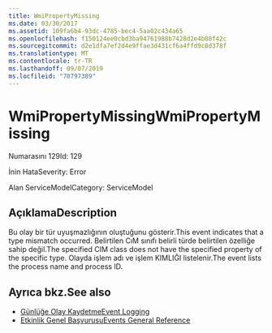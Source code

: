 ```yaml
---
title: WmiPropertyMissing
ms.date: 03/30/2017
ms.assetid: 109fa6b4-93dc-4785-bec4-5aa02c434a65
ms.openlocfilehash: f150124ee0cbd3ba94761988b7428d2e4b88f42c
ms.sourcegitcommit: d2e1dfa7ef2d4e9ffae3d431cf6a4ffd9c8d378f
ms.translationtype: MT
ms.contentlocale: tr-TR
ms.lasthandoff: 09/07/2019
ms.locfileid: "70797389"
---
```

# <a name="wmipropertymissing"></a><span data-ttu-id="005d5-102">WmiPropertyMissing</span><span class="sxs-lookup"><span data-stu-id="005d5-102">WmiPropertyMissing</span></span>
<span data-ttu-id="005d5-103">Numarasını 129</span><span class="sxs-lookup"><span data-stu-id="005d5-103">Id: 129</span></span>  
  
 <span data-ttu-id="005d5-104">İnin Hata</span><span class="sxs-lookup"><span data-stu-id="005d5-104">Severity: Error</span></span>  
  
 <span data-ttu-id="005d5-105">Alan ServiceModel</span><span class="sxs-lookup"><span data-stu-id="005d5-105">Category: ServiceModel</span></span>  
  
## <a name="description"></a><span data-ttu-id="005d5-106">Açıklama</span><span class="sxs-lookup"><span data-stu-id="005d5-106">Description</span></span>  
 <span data-ttu-id="005d5-107">Bu olay bir tür uyuşmazlığının oluştuğunu gösterir.</span><span class="sxs-lookup"><span data-stu-id="005d5-107">This event indicates that a type mismatch occurred.</span></span> <span data-ttu-id="005d5-108">Belirtilen CıM sınıfı belirli türde belirtilen özelliğe sahip değil.</span><span class="sxs-lookup"><span data-stu-id="005d5-108">The specified CIM class does not have the specified property of the specific type.</span></span> <span data-ttu-id="005d5-109">Olayda işlem adı ve işlem KIMLIĞI listelenir.</span><span class="sxs-lookup"><span data-stu-id="005d5-109">The event lists the process name and process ID.</span></span>  
  
## <a name="see-also"></a><span data-ttu-id="005d5-110">Ayrıca bkz.</span><span class="sxs-lookup"><span data-stu-id="005d5-110">See also</span></span>

- [<span data-ttu-id="005d5-111">Günlüğe Olay Kaydetme</span><span class="sxs-lookup"><span data-stu-id="005d5-111">Event Logging</span></span>](index.md)
- [<span data-ttu-id="005d5-112">Etkinlik Genel Başvurusu</span><span class="sxs-lookup"><span data-stu-id="005d5-112">Events General Reference</span></span>](events-general-reference.md)
